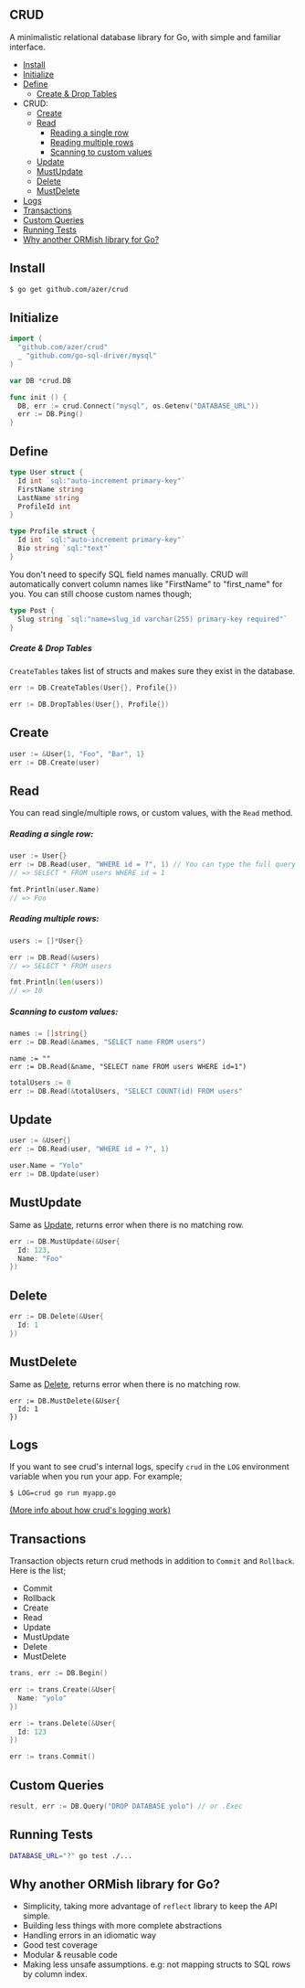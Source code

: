 ## CRUD

A minimalistic relational database library for Go, with simple and familiar interface.

* [Install](#install)
* [Initialize](#initialize)
* [Define](#define)
  * [Create & Drop Tables](#create-drop--tables)
* CRUD:
  * [Create](#create)
  * [Read](#read)
    * [Reading a single row](#reading-a-single-row)
    * [Reading multiple rows](#reading-multiple-rows)
    * [Scanning to custom values](#scanning-to-custom-values)
  * [Update](#update)
  * [MustUpdate](#mustupdate)
  * [Delete](#delete)
  * [MustDelete](#mustdelete)
* [Logs](#logs)
* [Transactions](#transactions)
* [Custom Queries](#custom-queries)
* [Running Tests](#running-tests)
* [Why another ORMish library for Go?](#why-another-ormish-library-for-go)

## Install

```bash
$ go get github.com/azer/crud
```

## Initialize

```go
import (
  "github.com/azer/crud"
  _ "github.com/go-sql-driver/mysql"
)

var DB *crud.DB

func init () {
  DB, err := crud.Connect("mysql", os.Getenv("DATABASE_URL"))
  err := DB.Ping()
}
```

## Define

```go
type User struct {
  Id int `sql:"auto-increment primary-key"`
  FirstName string
  LastName string
  ProfileId int
}

type Profile struct {
  Id int `sql:"auto-increment primary-key"`
  Bio string `sql:"text"`
}
```

You don't need to specify SQL field names manually. CRUD will automatically convert column names like "FirstName" to "first_name" for you. You can still choose custom names though;

```go
type Post {
  Slug string `sql:"name=slug_id varchar(255) primary-key required"`
}
```

##### Create & Drop Tables

`CreateTables` takes list of structs and makes sure they exist in the database.

```go
err := DB.CreateTables(User{}, Profile{})

err := DB.DropTables(User{}, Profile{})
```

## Create

```go
user := &User{1, "Foo", "Bar", 1}
err := DB.Create(user)
```

## Read

You can read single/multiple rows, or custom values, with the `Read` method.

##### Reading a single row:

```go
user := User{}
err := DB.Read(user, "WHERE id = ?", 1) // You can type the full query if preferred.
// => SELECT * FROM users WHERE id = 1

fmt.Println(user.Name)
// => Foo
```

##### Reading multiple rows:

```go
users := []*User{}

err := DB.Read(&users)
// => SELECT * FROM users

fmt.Println(len(users))
// => 10
```

##### Scanning to custom values:

```go
names := []string{}
err := DB.Read(&names, "SELECT name FROM users")
```

```
name := ""
err := DB.Read(&name, "SELECT name FROM users WHERE id=1")
```

```go
totalUsers := 0
err := DB.Read(&totalUsers, "SELECT COUNT(id) FROM users"
```

## Update

```go
user := &User{}
err := DB.Read(user, "WHERE id = ?", 1)

user.Name = "Yolo"
err := DB.Update(user)
```

## MustUpdate

Same as [Update](#update), returns error when there is no matching row.

```go
err := DB.MustUpdate(&User{
  Id: 123,
  Name: "Foo"
})
```

## Delete

```go
err := DB.Delete(&User{
  Id: 1
})
```

## MustDelete

Same as [Delete](#delete), returns error when there is no matching row.

```
err := DB.MustDelete(&User{
  Id: 1
})
```

## Logs

If you want to see crud's internal logs, specify `crud` in the `LOG` environment variable when you run your app. For example;

```
$ LOG=crud go run myapp.go
```

[(More info about how crud's logging work)](http://github.com/azer/logger)

## Transactions

Transaction objects return crud methods in addition to `Commit` and `Rollback`. Here is the list;

* Commit
* Rollback
* Create
* Read
* Update
* MustUpdate
* Delete
* MustDelete

```go
trans, err := DB.Begin()

err := trans.Create(&User{
  Name: "yolo"
})

err := trans.Delete(&User{
  Id: 123
})

err := trans.Commit()
```

## Custom Queries

````go
result, err := DB.Query("DROP DATABASE yolo") // or .Exec
````

## Running Tests

```bash
DATABASE_URL="?" go test ./...
```

## Why another ORMish library for Go?

* Simplicity, taking more advantage of `reflect` library to keep the API simple.
* Building less things with more complete abstractions
* Handling errors in an idiomatic way
* Good test coverage
* Modular & reusable code
* Making less unsafe assumptions. e.g: not mapping structs to SQL rows by column index.
